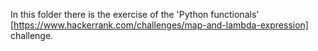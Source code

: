 In this folder there is the exercise of the 'Python functionals' [https://www.hackerrank.com/challenges/map-and-lambda-expression] challenge.